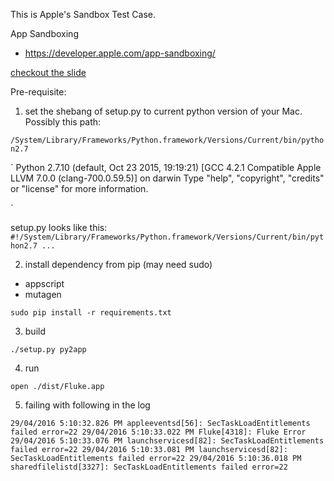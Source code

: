 This is Apple's Sandbox Test Case.

App Sandboxing
 - https://developer.apple.com/app-sandboxing/

[checkout the slide](http://devstreaming.apple.com/videos/wwdc/2013/710xfx3xn8197k4i9s2rvyb/710/710.pdf)


Pre-requisite:

1. set the shebang of setup.py to current python version of your Mac. Possibly this path:

`/System/Library/Frameworks/Python.framework/Versions/Current/bin/python2.7`

`
Python 2.7.10 (default, Oct 23 2015, 19:19:21) 
[GCC 4.2.1 Compatible Apple LLVM 7.0.0 (clang-700.0.59.5)] on darwin
Type "help", "copyright", "credits" or "license" for more information.
>>> 
`

setup.py looks like this:
`
#!/System/Library/Frameworks/Python.framework/Versions/Current/bin/python2.7
...
`

2. install dependency from pip (may need sudo)

* appscript
* mutagen

`
sudo pip install -r requirements.txt
`

3. build

`
./setup.py py2app
`

4. run

`
open ./dist/Fluke.app
`

5. failing with following in the log

`
29/04/2016 5:10:32.826 PM appleeventsd[56]: SecTaskLoadEntitlements failed error=22
29/04/2016 5:10:33.022 PM Fluke[4318]: Fluke Error
29/04/2016 5:10:33.076 PM launchservicesd[82]: SecTaskLoadEntitlements failed error=22
29/04/2016 5:10:33.081 PM launchservicesd[82]: SecTaskLoadEntitlements failed error=22
29/04/2016 5:10:36.018 PM sharedfilelistd[3327]: SecTaskLoadEntitlements failed error=22
`
